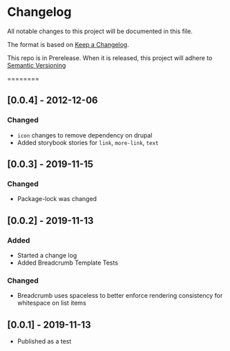 # Changelog
All notable changes to this project will be documented in this file.

The format is based on [Keep a Changelog](https://keepachangelog.com/en/1.0.0/).

This repo is in Prerelease. When it is released, this project will adhere to [Semantic Versioning](https://semver.org/spec/v2.0.0.html)

========
## [0.0.4] - 2012-12-06
### Changed 
- `icon` changes to remove dependency on drupal
- Added storybook stories for `link`, `more-link`, `text`

## [0.0.3] - 2019-11-15
### Changed
- Package-lock was changed

## [0.0.2] - 2019-11-13
### Added
- Started a change log
- Added Breadcrumb Template Tests

### Changed
- Breadcrumb uses spaceless to better enforce rendering consistency for whitespace on list items

## [0.0.1] - 2019-11-13
- Published as a test
